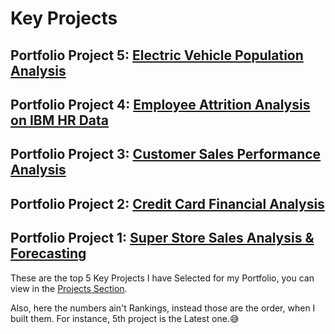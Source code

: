 # Key Projects

## Portfolio Project 5: [Electric Vehicle Population Analysis](https://github.com/nibeditans/Electric-Vehicle-Population-Analysis)
## Portfolio Project 4: [Employee Attrition Analysis on IBM HR Data](https://github.com/nibeditans/Employee-Attrition-Analysis-On-IBM-HR-Data)
## Portfolio Project 3: [Customer Sales Performance Analysis](https://github.com/nibeditans/Improved-Version-of-Customer-Sales-Analysis)
## Portfolio Project 2: [Credit Card Financial Analysis](https://github.com/nibeditans/Credit-Card-Financial-Dashboard)
## Portfolio Project 1: [Super Store Sales Analysis & Forecasting](https://github.com/nibeditans/Super-Store-Sales-Dashboard)

These are the top 5 Key Projects I have Selected for my Portfolio, you can view in the [Projects Section](nibeditans.github.io/#projects). 

Also, here the numbers ain't Rankings, instead those are the order, when I built them. For instance, 5th project is the Latest one.😅
